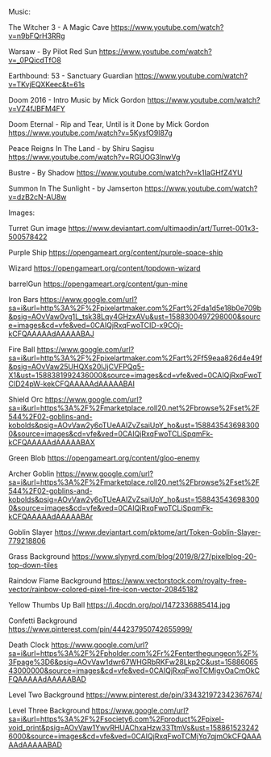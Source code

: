 Music:

The Witcher 3 - A Magic Cave
https://www.youtube.com/watch?v=n9bFQrH3RRg

Warsaw - By Pilot Red Sun
https://www.youtube.com/watch?v=_0PQicdTfO8

Earthbound: 53 - Sanctuary Guardian
https://www.youtube.com/watch?v=TKvjEQXKeec&t=61s

Doom 2016 - Intro Music by Mick Gordon
https://www.youtube.com/watch?v=VZ4fJBFM4FY

Doom Eternal - Rip and Tear, Until is it Done by Mick Gordon
https://www.youtube.com/watch?v=5KysfO9l87g

Peace Reigns In The Land - by Shiru Sagisu
https://www.youtube.com/watch?v=RGUOG3lnwVg

Bustre - By Shadow 
https://www.youtube.com/watch?v=k1IaGHfZ4YU

Summon In The Sunlight - by Jamserton 
https://www.youtube.com/watch?v=dzB2cN-AU8w



Images:

Turret Gun image
https://www.deviantart.com/ultimaodin/art/Turret-001x3-500578422 

Purple Ship
https://opengameart.org/content/purple-space-ship

Wizard
https://opengameart.org/content/topdown-wizard

barrelGun
https://opengameart.org/content/gun-mine

Iron Bars
https://www.google.com/url?sa=i&url=http%3A%2F%2Fpixelartmaker.com%2Fart%2Fda1d5e18b0e709b&psig=AOvVaw0vg1L_tsk38Lqy4GHzxAVu&ust=1588300497298000&source=images&cd=vfe&ved=0CAIQjRxqFwoTCID-x9COj-kCFQAAAAAdAAAAABAJ

Fire Ball
https://www.google.com/url?sa=i&url=http%3A%2F%2Fpixelartmaker.com%2Fart%2Ff59eaa826d4e49f&psig=AOvVaw25UHQXs20lJjCVFPQq5-X1&ust=1588381992436000&source=images&cd=vfe&ved=0CAIQjRxqFwoTCID24pW-kekCFQAAAAAdAAAAABAI

Shield Orc
https://www.google.com/url?sa=i&url=https%3A%2F%2Fmarketplace.roll20.net%2Fbrowse%2Fset%2F544%2F02-goblins-and-kobolds&psig=AOvVaw2y6oTUeAAIZvZsaiUpY_ho&ust=1588435436983000&source=images&cd=vfe&ved=0CAIQjRxqFwoTCLiSpqmFk-kCFQAAAAAdAAAAABAX

Green Blob
https://opengameart.org/content/gloo-enemy

Archer Goblin
https://www.google.com/url?sa=i&url=https%3A%2F%2Fmarketplace.roll20.net%2Fbrowse%2Fset%2F544%2F02-goblins-and-kobolds&psig=AOvVaw2y6oTUeAAIZvZsaiUpY_ho&ust=1588435436983000&source=images&cd=vfe&ved=0CAIQjRxqFwoTCLiSpqmFk-kCFQAAAAAdAAAAABAr

Goblin Slayer
https://www.deviantart.com/pktome/art/Token-Goblin-Slayer-779218806

Grass Background
https://www.slynyrd.com/blog/2019/8/27/pixelblog-20-top-down-tiles

Raindow Flame Background 
https://www.vectorstock.com/royalty-free-vector/rainbow-colored-pixel-fire-icon-vector-20845182

Yellow Thumbs Up Ball
https://i.4pcdn.org/pol/1472336885414.jpg

Confetti Background
https://www.pinterest.com/pin/444237950742655999/

Death Clock 
https://www.google.com/url?sa=i&url=https%3A%2F%2Fpholder.com%2Fr%2Fenterthegungeon%2F%3Fpage%3D6&psig=AOvVaw1dwr67WHGRbRKFw28Lkp2C&ust=1588606543000000&source=images&cd=vfe&ved=0CAIQjRxqFwoTCMigvOaCmOkCFQAAAAAdAAAAABAD 

Level Two Background 
https://www.pinterest.de/pin/334321972342367674/

Level Three Background
https://www.google.com/url?sa=i&url=https%3A%2F%2Fsociety6.com%2Fproduct%2Fpixel-void_print&psig=AOvVaw1YwvRHUAChxaHzw33TtmVs&ust=1588615232426000&source=images&cd=vfe&ved=0CAIQjRxqFwoTCMjYq7qjmOkCFQAAAAAdAAAAABAD





